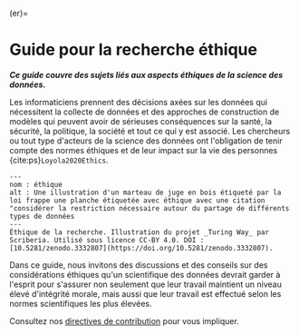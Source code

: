 (er)=
# Guide pour la recherche éthique

***Ce guide couvre des sujets liés aux aspects éthiques de la science des données.***

Les informaticiens prennent des décisions axées sur les données qui nécessitent la collecte de données et des approches de construction de modèles qui peuvent avoir de sérieuses conséquences sur la santé, la sécurité, la politique, la société et tout ce qui y est associé. Les chercheurs ou tout type d'acteurs de la science des données ont l'obligation de tenir compte des normes éthiques et de leur impact sur la vie des personnes {cite:ps}`Loyola2020Ethics`.

```{figure} ../figures/ethics.jpg
---
nom : éthique
alt : Une illustration d'un marteau de juge en bois étiqueté par la loi frappe une planche étiquetée avec éthique avec une citation "considérer la restriction nécessaire autour du partage de différents types de données
---
Éthique de la recherche. Illustration du projet _Turing Way_ par Scriberia. Utilisé sous licence CC-BY 4.0. DOI : [10.5281/zenodo.3332807](https://doi.org/10.5281/zenodo.3332807).
```

Dans ce guide, nous invitons des discussions et des conseils sur des considérations éthiques qu'un scientifique des données devrait garder à l'esprit pour s'assurer non seulement que leur travail maintient un niveau élevé d'intégrité morale, mais aussi que leur travail est effectué selon les normes scientifiques les plus élevées.

Consultez nos [directives de contribution](https://github.com/alan-turing-institute/the-turing-way/blob/main/CONTRIBUTING.md) pour vous impliquer.
